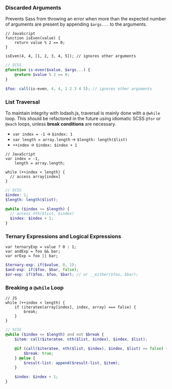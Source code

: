

### Discarded Arguments

Prevents Sass from throwing an error when more than the expected number of arguments are present by appending `$args...` to the arguments.

```JS
// JavaScript
function isEven(value) {
    return value % 2 == 0;
}

isEven(4, 4, [1, 2, 3, 4, 5]); // ignores other arguments
```

```SCSS
// SCSS
@function is-even($value, $args...) {
    @return $value % 2 == 0;
}

$foo: call(is-even, 4, 4, 1 2 3 4 5); // ignores other arguments
```

### List Traversal

To maintain integrity with lodash.js, traversal is mainly done with a `@while` loop. This should be refactored in the future using idiomatic SCSS `@for` or `@each` loops, unless **break conditions** are necessary.

- `var index = -1` -> `$index: 1`
- `var length = array.length` -> `$length: length($list)`
- `++index` -> `$index: $index + 1`

```JS
// JavaScript
var index = -1,
    length = array.length;

while (++index < length) {
  // access array[index]
}
```

```SCSS
// SCSS
$index: 1;
$length: length($list);

@while ($index <= $length) {
  // access nth($list, $index)
  $index: $index + 1;
}
```

### Ternary Expressions and Logical Expressions

```JS
var ternaryExp = value ? 0 : 1;
var andExp = foo && bar;
var orExp = foo || bar;
```

```SCSS
$ternary-exp: if($value, 0, 1);
$and-exp: if($foo, $bar, false);
$or-exp: if($foo, $foo, $bar); // or __either($foo, $bar);
```

### Breaking a `@while` Loop

```JS
// JS
while (++index < length) {
    if (iteratee(array[index], index, array) === false) {
        break;
    }
}
```

```SCSS
// SCSS
@while ($index <= $length) and not $break {
    $item: call($iteratee, nth($list, $index), $index, $list);

    @if (call($iteratee, nth($list, $index), $index, $list) == false) {
        $break: true;
    } @else {
        $result-list: append($result-list, $item);
    }

    $index: $index + 1;
}
```
